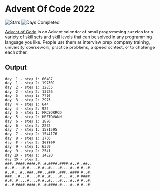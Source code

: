 # Advent Of Code 2022

![Stars](https://img.shields.io/badge/stars%20⭐-20-green)
![Days Completed](https://img.shields.io/badge/days%20completed-10-green)

[Advent of Code](https://adventofcode.com) is an Advent calendar of small programming puzzles for a variety of skill sets and skill levels that can be solved in any programming language you like. People use them as interview prep, company training, university coursework, practice problems, a speed contest, or to challenge each other.

## Output
```
day  1 - step 1: 66487
day  1 - step 2: 197301
day  2 - step 1: 12855
day  2 - step 2: 13726
day  3 - step 1: 7716
day  3 - step 2: 2973
day  4 - step 1: 644
day  4 - step 2: 926
day  5 - step 1: FRDSQRRCD
day  5 - step 2: HRFTQVWNN
day  6 - step 1: 1876
day  6 - step 2: 2202
day  7 - step 1: 1581595
day  7 - step 2: 1544176
day  8 - step 1: 1736
day  8 - step 2: 268800
day  9 - step 1: 6339
day  9 - step 2: 2541
day 10 - step 1: 14820
day 10 - step 2:
###..####.####.#..#.####.####.#..#..##..
#..#....#.#....#.#..#....#....#..#.#..#.
#..#...#..###..##...###..###..####.#..#.
###...#...#....#.#..#....#....#..#.####.
#.#..#....#....#.#..#....#....#..#.#..#.
#..#.####.####.#..#.####.#....#..#.#..#.
```
